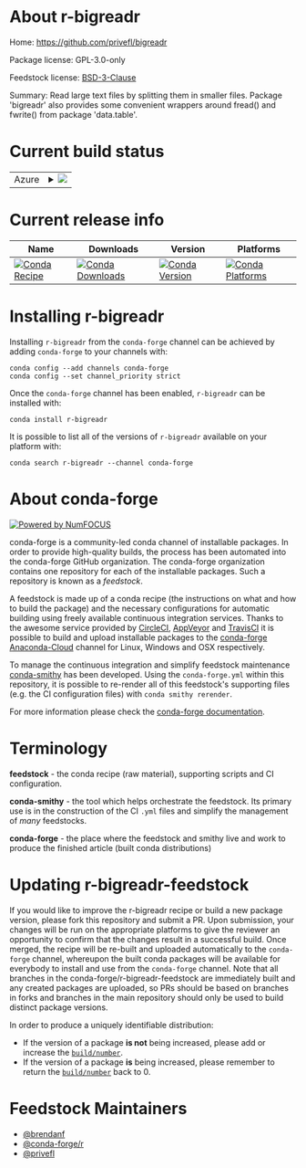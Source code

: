 About r-bigreadr
================

Home: https://github.com/privefl/bigreadr

Package license: GPL-3.0-only

Feedstock license: [BSD-3-Clause](https://github.com/conda-forge/r-bigreadr-feedstock/blob/master/LICENSE.txt)

Summary: Read large text files by splitting them in smaller files. Package 'bigreadr' also provides some convenient wrappers around fread() and fwrite() from package 'data.table'.

Current build status
====================


<table>
    
  <tr>
    <td>Azure</td>
    <td>
      <details>
        <summary>
          <a href="https://dev.azure.com/conda-forge/feedstock-builds/_build/latest?definitionId=8462&branchName=master">
            <img src="https://dev.azure.com/conda-forge/feedstock-builds/_apis/build/status/r-bigreadr-feedstock?branchName=master">
          </a>
        </summary>
        <table>
          <thead><tr><th>Variant</th><th>Status</th></tr></thead>
          <tbody><tr>
              <td>linux_64_r_base3.6</td>
              <td>
                <a href="https://dev.azure.com/conda-forge/feedstock-builds/_build/latest?definitionId=8462&branchName=master">
                  <img src="https://dev.azure.com/conda-forge/feedstock-builds/_apis/build/status/r-bigreadr-feedstock?branchName=master&jobName=linux&configuration=linux_64_r_base3.6" alt="variant">
                </a>
              </td>
            </tr><tr>
              <td>linux_64_r_base4.0</td>
              <td>
                <a href="https://dev.azure.com/conda-forge/feedstock-builds/_build/latest?definitionId=8462&branchName=master">
                  <img src="https://dev.azure.com/conda-forge/feedstock-builds/_apis/build/status/r-bigreadr-feedstock?branchName=master&jobName=linux&configuration=linux_64_r_base4.0" alt="variant">
                </a>
              </td>
            </tr><tr>
              <td>osx_64_r_base3.6</td>
              <td>
                <a href="https://dev.azure.com/conda-forge/feedstock-builds/_build/latest?definitionId=8462&branchName=master">
                  <img src="https://dev.azure.com/conda-forge/feedstock-builds/_apis/build/status/r-bigreadr-feedstock?branchName=master&jobName=osx&configuration=osx_64_r_base3.6" alt="variant">
                </a>
              </td>
            </tr><tr>
              <td>osx_64_r_base4.0</td>
              <td>
                <a href="https://dev.azure.com/conda-forge/feedstock-builds/_build/latest?definitionId=8462&branchName=master">
                  <img src="https://dev.azure.com/conda-forge/feedstock-builds/_apis/build/status/r-bigreadr-feedstock?branchName=master&jobName=osx&configuration=osx_64_r_base4.0" alt="variant">
                </a>
              </td>
            </tr><tr>
              <td>win_64_r_base3.6</td>
              <td>
                <a href="https://dev.azure.com/conda-forge/feedstock-builds/_build/latest?definitionId=8462&branchName=master">
                  <img src="https://dev.azure.com/conda-forge/feedstock-builds/_apis/build/status/r-bigreadr-feedstock?branchName=master&jobName=win&configuration=win_64_r_base3.6" alt="variant">
                </a>
              </td>
            </tr><tr>
              <td>win_64_r_base4.0</td>
              <td>
                <a href="https://dev.azure.com/conda-forge/feedstock-builds/_build/latest?definitionId=8462&branchName=master">
                  <img src="https://dev.azure.com/conda-forge/feedstock-builds/_apis/build/status/r-bigreadr-feedstock?branchName=master&jobName=win&configuration=win_64_r_base4.0" alt="variant">
                </a>
              </td>
            </tr>
          </tbody>
        </table>
      </details>
    </td>
  </tr>
</table>

Current release info
====================

| Name | Downloads | Version | Platforms |
| --- | --- | --- | --- |
| [![Conda Recipe](https://img.shields.io/badge/recipe-r--bigreadr-green.svg)](https://anaconda.org/conda-forge/r-bigreadr) | [![Conda Downloads](https://img.shields.io/conda/dn/conda-forge/r-bigreadr.svg)](https://anaconda.org/conda-forge/r-bigreadr) | [![Conda Version](https://img.shields.io/conda/vn/conda-forge/r-bigreadr.svg)](https://anaconda.org/conda-forge/r-bigreadr) | [![Conda Platforms](https://img.shields.io/conda/pn/conda-forge/r-bigreadr.svg)](https://anaconda.org/conda-forge/r-bigreadr) |

Installing r-bigreadr
=====================

Installing `r-bigreadr` from the `conda-forge` channel can be achieved by adding `conda-forge` to your channels with:

```
conda config --add channels conda-forge
conda config --set channel_priority strict
```

Once the `conda-forge` channel has been enabled, `r-bigreadr` can be installed with:

```
conda install r-bigreadr
```

It is possible to list all of the versions of `r-bigreadr` available on your platform with:

```
conda search r-bigreadr --channel conda-forge
```


About conda-forge
=================

[![Powered by NumFOCUS](https://img.shields.io/badge/powered%20by-NumFOCUS-orange.svg?style=flat&colorA=E1523D&colorB=007D8A)](http://numfocus.org)

conda-forge is a community-led conda channel of installable packages.
In order to provide high-quality builds, the process has been automated into the
conda-forge GitHub organization. The conda-forge organization contains one repository
for each of the installable packages. Such a repository is known as a *feedstock*.

A feedstock is made up of a conda recipe (the instructions on what and how to build
the package) and the necessary configurations for automatic building using freely
available continuous integration services. Thanks to the awesome service provided by
[CircleCI](https://circleci.com/), [AppVeyor](https://www.appveyor.com/)
and [TravisCI](https://travis-ci.com/) it is possible to build and upload installable
packages to the [conda-forge](https://anaconda.org/conda-forge)
[Anaconda-Cloud](https://anaconda.org/) channel for Linux, Windows and OSX respectively.

To manage the continuous integration and simplify feedstock maintenance
[conda-smithy](https://github.com/conda-forge/conda-smithy) has been developed.
Using the ``conda-forge.yml`` within this repository, it is possible to re-render all of
this feedstock's supporting files (e.g. the CI configuration files) with ``conda smithy rerender``.

For more information please check the [conda-forge documentation](https://conda-forge.org/docs/).

Terminology
===========

**feedstock** - the conda recipe (raw material), supporting scripts and CI configuration.

**conda-smithy** - the tool which helps orchestrate the feedstock.
                   Its primary use is in the construction of the CI ``.yml`` files
                   and simplify the management of *many* feedstocks.

**conda-forge** - the place where the feedstock and smithy live and work to
                  produce the finished article (built conda distributions)


Updating r-bigreadr-feedstock
=============================

If you would like to improve the r-bigreadr recipe or build a new
package version, please fork this repository and submit a PR. Upon submission,
your changes will be run on the appropriate platforms to give the reviewer an
opportunity to confirm that the changes result in a successful build. Once
merged, the recipe will be re-built and uploaded automatically to the
`conda-forge` channel, whereupon the built conda packages will be available for
everybody to install and use from the `conda-forge` channel.
Note that all branches in the conda-forge/r-bigreadr-feedstock are
immediately built and any created packages are uploaded, so PRs should be based
on branches in forks and branches in the main repository should only be used to
build distinct package versions.

In order to produce a uniquely identifiable distribution:
 * If the version of a package **is not** being increased, please add or increase
   the [``build/number``](https://docs.conda.io/projects/conda-build/en/latest/resources/define-metadata.html#build-number-and-string).
 * If the version of a package **is** being increased, please remember to return
   the [``build/number``](https://docs.conda.io/projects/conda-build/en/latest/resources/define-metadata.html#build-number-and-string)
   back to 0.

Feedstock Maintainers
=====================

* [@brendanf](https://github.com/brendanf/)
* [@conda-forge/r](https://github.com/conda-forge/r/)
* [@privefl](https://github.com/privefl/)

